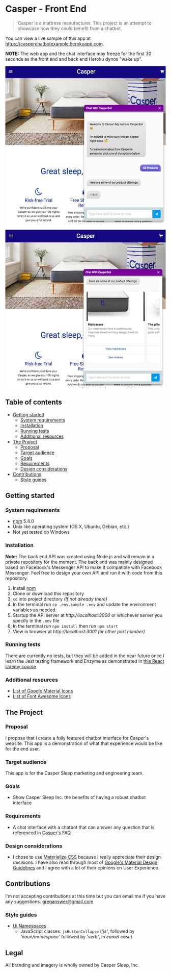 # Casper - Front End

> Casper is a mattress manufacturer. This project is an attempt to showcase how they could benefit from a chatbot.

You can view a live sample of this app at https://casperchatbotexample.herokuapp.com. 

**NOTE:** The web app and the chat interface may freeze for the first 30 seconds as the front end and back end Heroku dynos "wake up".

![Main tablet screenshot](public/images/samples/chat_sample_1.png)

![Secondary tablet screenshot](public/images/samples/chat_sample_2.png)

## Table of contents

- [Getting started](#getting-started)
    - [System requirements](#system-requirements)
    - [Installation](#installation)
    - [Running tests](#running-tests)
    - [Additional resources](#additional-resources)
- [The Project](#the-project)
    - [Proposal](#proposal)
    - [Target audience](#target-audience)
    - [Goals](#goals)
    - [Requirements](#requirements)
    - [Design considerations](#design-considerations)
- [Contributions](#contributions)
    - [Style guides](#style-guides)

## Getting started

### System requirements

- [npm](https://www.npmjs.com/) 5.4.0
- Unix like operating system (OS X, Ubuntu, Debian, etc.)
- Not yet tested on Windows

### Installation

**Note:** The back end API was created using Node.js and will remain in a private repository for the moment. The back end was mainly designed based on Facebook's Messenger API to make it compatible with Facebook Messenger. Feel free to design your own API and run it with code from this repository.

1. Install [npm](https://www.npmjs.com/)
1. Clone or download this repository
1. `cd` into project directory *(If not already there)*
1. In the terminal run `cp .env.sample .env` and update the environment variables as needed.
1. Startup the API server at *http://localhost:3000* or whichever server you specify in the `.env` file
1. In the terminal run `npm install` then run `npm start`
1. View in browser at *http://localhost:3001 (or other port number)*

### Running tests

There are currently no tests, but they will be added in the near future once I learn the Jest testing framework and Enzyme as demonstrated in [this React Udemy course](https://www.udemy.com/react-2nd-edition/)

### Additional resources

- [List of Google Material Icons](https://material.io/icons/)
- [List of Font Awesome Icons](http://fontawesome.io/icons/)

## The Project

### Proposal

I propose that I create a fully featured chatbot interface for Casper's website. This app is a demonstration of what that experience would be like for the end user.

### Target audience

This app is for the Casper Sleep marketing and engineering team.

### Goals

- Show Casper Sleep Inc. the benefits of having a robust chatbot interface

### Requirements

- A chat interface with a chatbot that can answer any question that is referenced in [Casper's FAQ](https://casper.com/ca/en/faqs)

### Design considerations

- I chose to use [Materialize CSS](http://materializecss.com/) because I really appreciate their design decisions. I have also read through most of [Google's Material Design Guidelines](https://material.io/guidelines/) and I agree with a lot of their opinions on User Experience.

## Contributions

I'm not accepting contributions at this time but you can email me if you have any suggestions. greganswer@gmail.com

### Style guides

- [UI Namespaces](https://csswizardry.com/2015/03/more-transparent-ui-code-with-namespaces/#javascript-namespaces-js-)
    - JavaScript classes: `jsButtonCollapse` (*'js'*, followed by *'noun/namespace'* followed by *'verb'*, in *camel case*)

## Legal

All branding and imagery is wholly owned by  Casper Sleep, Inc.
